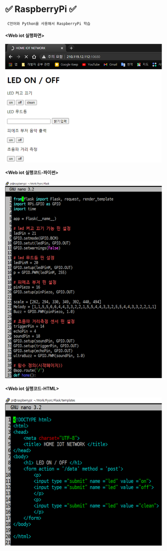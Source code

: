 # ✅ RaspberryPi ✅
```
 C언어와 Python을 사용해서 RaspberryPi 학습
``` 

#### <Web iot 실행화면>
![WebIot](https://github.com/JaehyeonHeo/RaspberryPi/blob/main/%EC%BA%A1%EC%B3%90%EC%9D%B4%EB%AF%B8%EC%A7%80/Iot%EB%84%A4%ED%8A%B8%EC%9B%8C%ED%81%AC%ED%8E%98%EC%9D%B4%EC%A7%80.png?raw=true "메인화면")

 #### <Web iot 실행코드-파이썬>
![WebIot](https://github.com/JaehyeonHeo/RaspberryPi/blob/main/%EC%BA%A1%EC%B3%90%EC%9D%B4%EB%AF%B8%EC%A7%80/%EC%9B%B9iot.png?raw=true "코드")

#### <Web iot 실행코드-HTML>
![WebIot](https://github.com/JaehyeonHeo/RaspberryPi/blob/main/%EC%BA%A1%EC%B3%90%EC%9D%B4%EB%AF%B8%EC%A7%80/%EC%9B%B9%EC%97%90%EC%84%9CLED%EC%A0%9C%EC%96%B4(html%EC%82%AC%EC%9A%A9)%20(1).png?raw=true "코드-html")
